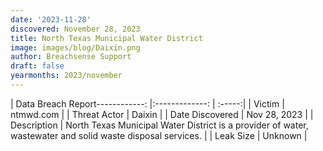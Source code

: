 ```yaml
---
date: '2023-11-28'
discovered: November 28, 2023
title: North Texas Municipal Water District
image: images/blog/Daixin.png
author: Breachsense Support
draft: false
yearmonths: 2023/november
---
```


| Data Breach Report------------:     |:-------------:    | :-----:|
| Victim      | ntmwd.com      | 
| Threat Actor      | Daixin      | 
| Date Discovered      | Nov 28, 2023      | 
| Description      | North Texas Municipal Water District is a provider of water, wastewater and solid waste disposal services.      | 
| Leak Size      | Unknown      | 

